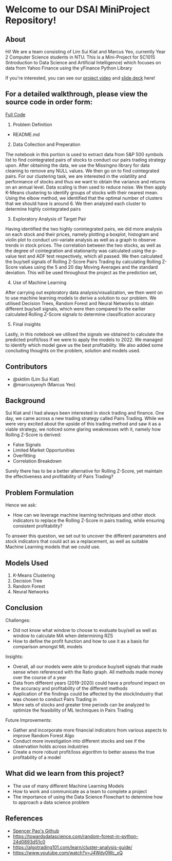 # Welcome to our DSAI MiniProject Repository!

## About
Hi! We are a team consisting of Lim Sui Kiat and Marcus Yeo, currently Year 2 Computer Science students in NTU. This is a Mini-Project for SC1015 (Introduction to Data Science and Artificial Intelligence) which focuses on data from Yahoo Finance using the yFinance Python Library

If you're interested, you can see our [project video](https://www.youtube.com/watch?v=VFHYOmRooUY&ab_channel=MARCUSYEO) and [slide deck](https://www.canva.com/design/DAFgudHeVtk/eeOHe96Y1mWe2a6eJTeXXQ/edit?utm_content=DAFgudHeVtk&utm_campaign=designshare&utm_medium=link2&utm_source=sharebutton) here!

## For a detailed walkthrough, please view the source code in order form:
[Full Code](fullcode.com)
1. Problem Definition
* README.md
2. Data Collection and Preperation

The notebook in this portion is used to extract data from S&P 500 symbols list to find cointegrated pairs of stocks to conduct our pairs trading strategy upon. After obtaining the data, we use the Missingno library for data cleaning to remove any NULL values. We then go on to find cointegrated pairs. For our clustering task, we are interested in the volatility and performance of stocks and thus we want to obtain the variance and returns on an annual level. Data scaling is then used to reduce noise. We then apply K-Means clustering to identify groups of stocks with their nearest mean. Using the elbow method, we identified that the optimal number of clusters that we should have is around 6. We then analyzed each cluster to determine highly cointegrated pairs

3. Exploratory Analysis of Target Pair

Having identified the two highly conintegrated pairs, we did more analysis on each stock and their prices, namely plotting a boxplot, histogram and violin plot to conduct uni-variate analysis as well as a graph to observe trends in stock prices. The correlation between the two stocks, as well as the degree of cointegration and stationarity was calculated using the p-value test and ADF test respectively, which all passed. We then calculated the buy/sell signals of Rolling Z-Score Pairs Trading by calculating Rolling Z-Score values using the 5 and 20 day Moving Averages and the standard deviation. This will be used throughout the project as the prediction set,

4. Use of Machine Learning

After carrying out exploratory data analysis/visualization, we then went on to use machine learning models to derive a solution to our problem. We utilised Decision Trees, Random Forest and Neural Networks to obtain different buy/sell signals, which were then compared to the earlier calculated Rolling Z-Score signals to determine classification accuracy

5. Final insights

Lastly, in this notebook we utilised the signals we obtained to calculate the predicted profit/loss if we were to apply the models to 2022. We managed to identify which model gave us the best profitability. We also added some concluding thoughts on the problem, solution and models used.

## Contributors
* @sktlim (Lim Sui Kiat)
* @marcusyeoyh (Marcus Yeo)

## Background
Sui Kiat and I had always been interested in stock trading and finance. One day, we came across a new trading strategy called Pairs Trading. While we were very excited about the upside of this trading method and saw it as a viable strategy, we noticed some glaring weaknesses with it, namely how Rolling Z-Score is derived:
* False Signals
* Limited Market Opportunities
* Overfitting
* Correlation Breakdown

Surely there has to be a better alternative for Rolling Z-Score, yet maintain the effectiveness and profitability of Pairs Trading?

## Problem Formulation
Hence we ask:
* How can we leverage machine learning techniques and other stock indicators to replace the Rolling Z-Score in pairs trading, while ensuring consistent profitability?

To answer this question, we set out to uncover the different parameters and stock indicators that could act as a replacement, as well as suitable Machine Learning models that we could use.

## Models Used
1. K-Means Clustering
2. Decision Tree
3. Random Forest
4. Neural Networks

## Conclusion
Challenges:
* Did not know what window to choose to evaluate buy/sell as well as window to calculate MA when determining RZS
* How to define the profit function and how to use it as a basis for comparison amongst ML models

Insights:
* Overall, all our models were able to produce buy/sell signals that made sense when referenced with the Ratio graph. All methods made money over the course of a year
* Data from different years (2019-2020) could have a profound impact on the accuracy and profitability of the different methods
* Application of the findings could be affected by the stock/industry that was chosen to conduct Pairs Trading in
* More sets of stocks and greater time periods can be analyzed to optimize the feasibility of ML techniques in Pairs Trading

Future Improvements:
* Gather and incorporate more financial indicators from various aspects to improve Random Forest Algo
* Conduct more investigation into different stocks and see if the observation holds across industries
* Create a more robust profit/loss algorithm to better assess the true profitability of a model

## What did we learn from this project?
* The use of many different Machine Learning Models
* How to work and communicate as a team to complete a project
* The importance of using the Data Science Flowchart to determine how to approach a data science problem

## References
* [Spencer Pao's Github](https://github.com/SpencerPao/Quantitative_Strategies)
*  https://towardsdatascience.com/random-forest-in-python-24d0893d51c0
* https://algotrading101.com/learn/cluster-analysis-guide/
* https://www.youtube.com/watch?v=J4Wdy0Wc_xQ
